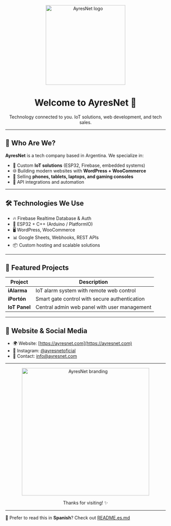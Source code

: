 <p align="center">
  <img src="https://ayresnet.com/wp-content/uploads/2024/12/ayresnet-logo-transparente-blanco.webp" width="250" alt="AyresNet logo"/>
</p>

<h1 align="center">Welcome to AyresNet 👋</h1>

<p align="center">
  Technology connected to you. IoT solutions, web development, and tech sales.
</p>

---

## 🚀 Who Are We?

**AyresNet** is a tech company based in Argentina. We specialize in:

- 🧠 Custom **IoT solutions** (ESP32, Firebase, embedded systems)
- 🌐 Building modern websites with **WordPress + WooCommerce**
- 📱 Selling **phones, tablets, laptops, and gaming consoles**
- 🧩 API integrations and automation

---

## 🛠️ Technologies We Use

- 🔥 Firebase Realtime Database & Auth
- 📶 ESP32 + C++ (Arduino / PlatformIO)
- 🖥️ WordPress, WooCommerce
- 📊 Google Sheets, Webhooks, REST APIs
- 📦 Custom hosting and scalable solutions

---

## 📱 Featured Projects

| Project        | Description                                                   |
|----------------|---------------------------------------------------------------|
| **iAlarma**     | IoT alarm system with remote web control                      |
| **iPortón**     | Smart gate control with secure authentication                 |
| **IoT Panel**   | Central admin web panel with user management                  |

---

## 🔗 Website & Social Media

- 🌍 Website: [https://ayresnet.com](https://ayresnet.com)
- 📱 Instagram: [@ayresnetoficial](https://instagram.com/ayresnetoficial)
- 📧 Contact: info@ayresnet.com

---

<p align="center">
  <img src="https://ayresnet.com/wp-content/uploads/2024/12/ayresnet-logo-transparente-blanco.webp" width="400" alt="AyresNet branding"/>
</p>

<p align="center">
  Thanks for visiting! ✨
</p>

---

📄 Prefer to read this in **Spanish**? Check out [README.es.md](README.es.md)
